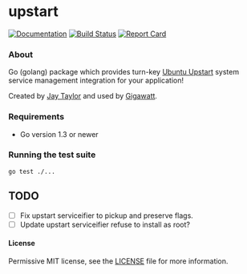 # upstart

[![Documentation](https://godoc.org/github.com/gigawattio/oslib?status.svg)](https://godoc.org/github.com/gigawattio/oslib)
[![Build Status](https://travis-ci.org/gigawattio/oslib.svg?branch=master)](https://travis-ci.org/gigawattio/oslib)
[![Report Card](https://goreportcard.com/badge/github.com/gigawattio/oslib)](https://goreportcard.com/report/github.com/gigawattio/oslib)

### About

Go (golang) package which provides turn-key [Ubuntu Upstart](http://upstart.ubuntu.com/) system service management integration for your application!

Created by [Jay Taylor](https://jaytaylor.com/) and used by [Gigawatt](https://gigawatt.io/).

### Requirements

* Go version 1.3 or newer

### Running the test suite

    go test ./...

## TODO

* [ ] Fix upstart serviceifier to pickup and preserve flags.
* [ ] Update upstart serviceifier refuse to install as root?

#### License

Permissive MIT license, see the [LICENSE](LICENSE) file for more information.

